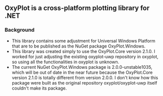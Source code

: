 ## OxyPlot is a cross-platform plotting library for .NET
### Background
* This library contains some adjustment for Universal Windows Platform that are to be published as the NuGet package OxyPlot.Windows.
* This library was created simply to use the OxyPlot.Core version 2.1.0. I worked for just adjusting the existing oxyplot-uwp repository in oxyplot, so using all the functionalities in oxyplot is unknown.
* The current NuGet OxyPlot.Windows package is 2.0.0-unstable1035, which will be out of date in the near future because the OxyPlot.Core version 2.1.0 is totally different from version 2.0.0. I don't know how this package were built as the original repository oxyplot/oxyplot-uwp itself couldn't make its package.
